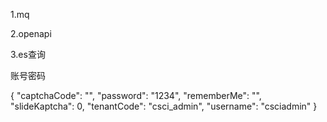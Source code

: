 1.mq

2.openapi

3.es查询



账号密码

{
 "captchaCode": "",
 "password": "1234",
 "rememberMe": "",
 "slideKaptcha": 0,
 "tenantCode": "csci_admin",
 "username": "csciadmin"
}


